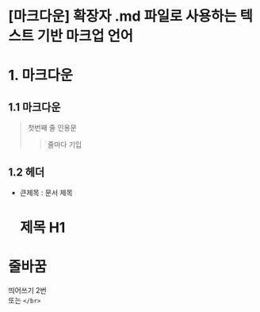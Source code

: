 [**마크다운**] 확장자 .md 파일로 사용하는 텍스트 기반 마크업 언어
=======================
# 1. 마크다운
## 1.1 마크다운

>첫번째 줄 인용문
>> 줄마다 기입

## 1.2 헤더
* 큰제목 : 문서 제목

  제목 H1
  =======


# 줄바꿈
띄어쓰기 2번  
또는 `</br>` </br>
